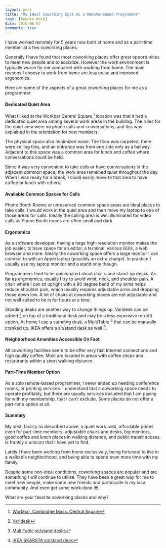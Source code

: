 ```yaml
---
layout: post
title: "My Ideal Coworking Spot As a Remote-Based Programmer"
tags: [Remote Work]
date: 2019-08-07
comments: true
---
```


I have worked remotely for 5 years now both at home and as a part-time member at a few coworking places.

Generally I have found that most coworking places offer great opportunities to meet new people and to socialize. However the work environment is typically worse for me compared with working from home. The main reasons I choose to work from home are less noise and improved ergonomics.

Here are some of the aspects of a great coworking places for me as a programmer.


#### Dedicated Quiet Area

What I liked at the Workbar Central Square [^1] location was that it had a dedicated quiet area among several work areas in the building. The rules for the quiet area were no phone calls and conversations, and this was explained in the orientation for new members.

The physical space also minimized noise. The floor was carpeted, there were ceiling tiles, and an entrance was from one side only as a hallway. Adjacent to this space was a common area for lunch and coffee where conversations could be held.

Since it was very convenient to take calls or have conversations in the adjacent common space, the work area remained quiet throughout the day. When I was ready for a break, I could easily move to that area to have coffee or lunch with others.


#### Available Common Spaces for Calls

Phone Booth Rooms or unreserved common space areas are ideal places to take calls. I would work in the quiet area and then move my laptop to one of those areas for calls. Ideally the calling area is well illuminated for video calls as Phone Booth rooms are often small and dark.


#### Ergonomics

As a software developer, having a large high-resolution monitor makes the job easier, to have space for an editor, a terminal, various GUIs, a web browser and more. Ideally the coworking space offers a large monitor I can connect to with an Apple laptop (possibly an extra charge). In practice I usually use my laptop monitor and a stand only though.

Programmers tend to be opinionated about chairs and stand-up desks. As far as ergonomics, usually I try to avoid wrist, neck, and shoulder pain. A chair where I can sit upright with a 90 degree bend of my arms helps reduce shoulder pain, which usually requires adjustable arms and dropping those down low. A lot of chairs at coworking places are not adjustable and not well suited to be in for hours at a time.

Standing desks are another way to change things up. Varidesk can be added [^vari] on top of a traditional desk and may be a less expensive retrofit option. At home I use a standing desk, a MultiTable [^multi] that can be manually cranked up. IKEA offers a sit/stand desk as well [^ikea].


#### Neighborhood Amenities Accessible On Foot

All coworking facilities seem to be offer very fast Internet connections and high quality coffee. Most are located in areas with coffee shops and restaurants within a short walking distance.


#### Part-Time Member Option

As a solo remote-based programmer, I never ended up needing conference rooms, or printing services. I understand that a coworking space needs to operate profitably, but there are usually services included that I am paying for with my membership, that I can't exclude. Some places do not offer a part-time option at all.


#### Summary

My ideal facility as described above, a quiet work area, affordable prices even for part-time members, adjustable chairs and desks, big monitors, good coffee and lunch places in walking distance, and public transit access, is frankly a unicorn that I have yet to find.

Lately I have been working from home exclusively, being fortunate to live in a walkable neighborhood, and being able to spend even more time with my family.

Despite some non-ideal conditions, coworking spaces are popular and are something I will continue to utilize. They have been a great way for me to meet new people, make some new friends and participate in my local community. And even get some work done 😎.

What are your favorite coworking places and why?


[^1]: [Workbar, Cambridge Mass. Central Square](https://www.workbar.com/location/cambridge/)
[^vari]: [Varidesk](https://www.varidesk.com)
[^ikea]: [IKEA SKARSTA sit/stand desk](https://www.ikea.com/us/en/catalog/products/S49084965/)
[^multi]: [MultiTable sit/stand desks](https://www.multitable.com)

